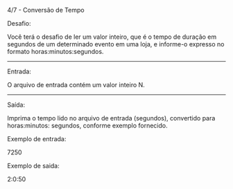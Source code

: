 

4/7 - Conversão de Tempo

Desafio:

Você terá o desafio de ler um valor inteiro, que é o tempo de duração em segundos de um 
determinado evento em uma loja, e informe-o expresso no formato horas:minutos:segundos.

---

Entrada:

O arquivo de entrada contém um valor inteiro N.

---
Saída:

Imprima o tempo lido no arquivo de entrada (segundos), convertido para horas:minutos:
segundos, conforme exemplo fornecido.



Exemplo de entrada: 

7250

Exemplo de saida:

2:0:50


